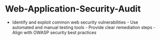 # Web-Application-Security-Audit
- Identify and exploit common web security vulnerabilities - Use automated and manual testing tools - Provide clear remediation steps - Align with OWASP security best practices

